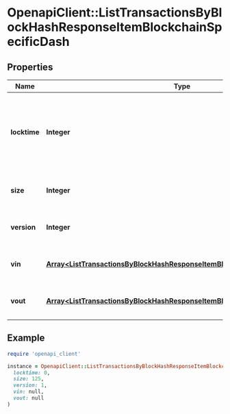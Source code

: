# OpenapiClient::ListTransactionsByBlockHashResponseItemBlockchainSpecificDash

## Properties

| Name | Type | Description | Notes |
| ---- | ---- | ----------- | ----- |
| **locktime** | **Integer** | Represents the time at which a particular transaction can be added to the blockchain. |  |
| **size** | **Integer** | Represents the total size of this transaction. |  |
| **version** | **Integer** | Represents transaction version number. |  |
| **vin** | [**Array&lt;ListTransactionsByBlockHashResponseItemBlockchainSpecificDashVin&gt;**](ListTransactionsByBlockHashResponseItemBlockchainSpecificDashVin.md) | Represents the transaction inputs. |  |
| **vout** | [**Array&lt;ListTransactionsByBlockHashResponseItemBlockchainSpecificDashVout&gt;**](ListTransactionsByBlockHashResponseItemBlockchainSpecificDashVout.md) | Represents the transaction outputs. |  |

## Example

```ruby
require 'openapi_client'

instance = OpenapiClient::ListTransactionsByBlockHashResponseItemBlockchainSpecificDash.new(
  locktime: 0,
  size: 125,
  version: 1,
  vin: null,
  vout: null
)
```

